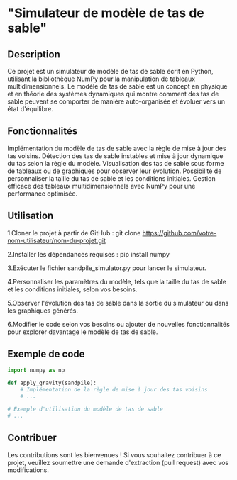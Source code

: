 

# "Simulateur de modèle de tas de sable"

## Description
Ce projet est un simulateur de modèle de tas de sable écrit en Python, utilisant la bibliothèque NumPy pour la manipulation de tableaux multidimensionnels. Le modèle de tas de sable est un concept en physique et en théorie des systèmes dynamiques qui montre comment des tas de sable peuvent se comporter de manière auto-organisée et évoluer vers un état d'équilibre.

## Fonctionnalités

Implémentation du modèle de tas de sable avec la règle de mise à jour des tas voisins.
Détection des tas de sable instables et mise à jour dynamique du tas selon la règle du modèle.
Visualisation des tas de sable sous forme de tableaux ou de graphiques pour observer leur évolution.
Possibilité de personnaliser la taille du tas de sable et les conditions initiales.
Gestion efficace des tableaux multidimensionnels avec NumPy pour une performance optimisée.

## Utilisation

1.Cloner le projet à partir de GitHub : git clone https://github.com/votre-nom-utilisateur/nom-du-projet.git

2.Installer les dépendances requises : pip install numpy

3.Exécuter le fichier sandpile_simulator.py pour lancer le simulateur.

4.Personnaliser les paramètres du modèle, tels que la taille du tas de sable et les conditions initiales, selon vos besoins.

5.Observer l'évolution des tas de sable dans la sortie du simulateur ou dans les graphiques générés.

6.Modifier le code selon vos besoins ou ajouter de nouvelles fonctionnalités pour explorer davantage le modèle de tas de sable.

## Exemple de code

```python
import numpy as np

def apply_gravity(sandpile):
    # Implémentation de la règle de mise à jour des tas voisins
    # ...

# Exemple d'utilisation du modèle de tas de sable
# ...

```

## Contribuer
Les contributions sont les bienvenues ! Si vous souhaitez contribuer à ce projet, veuillez soumettre une demande d'extraction (pull request) avec vos modifications.

